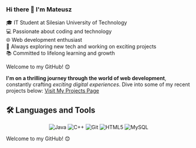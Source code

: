 ### Hi there 👋 I'm Mateusz  

🎓 IT Student at Silesian University of Technology  
💻 Passionate about coding and technology  
🌐 Web development enthusiast  
🚀 Always exploring new tech and working on exciting projects  
📚 Committed to lifelong learning and growth  

Welcome to my GitHub! 😊

**I'm on a thrilling journey through the world of web development**, constantly crafting *exciting digital experiences*. Dive into some of my recent projects below:
[Visit My Projects Page](https://matsarwa.github.io)


## 🛠️ Languages and Tools

<p align="center">
  <img alt="Java" src="https://img.shields.io/badge/Java-007396?style=flat-square&logo=java&logoColor=white">
  <img alt="C++" src="https://img.shields.io/badge/C++-00599C?style=flat-square&logo=c%2B%2B&logoColor=white">
  <img alt="Git" src="https://img.shields.io/badge/Git-F05032?style=flat-square&logo=git&logoColor=white">
  <img alt="HTML5" src="https://img.shields.io/badge/HTML5-E34F26?style=flat-square&logo=html5&logoColor=white">
  <img alt="MySQL" src="https://img.shields.io/badge/MySQL-4479A1?style=flat-square&logo=mysql&logoColor=white">
</p>

Welcome to my GitHub! 😊
